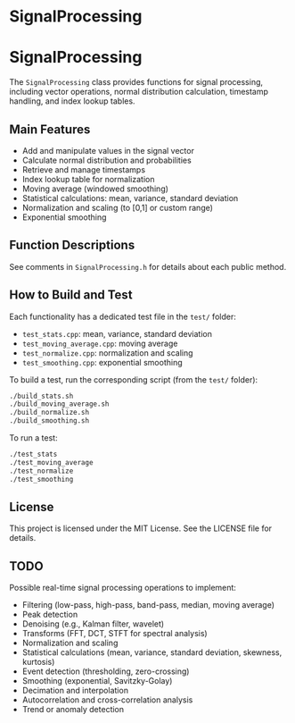 # SignalProcessing

# SignalProcessing

The `SignalProcessing` class provides functions for signal processing, including vector operations, normal distribution calculation, timestamp handling, and index lookup tables.

## Main Features
- Add and manipulate values in the signal vector
- Calculate normal distribution and probabilities
- Retrieve and manage timestamps
- Index lookup table for normalization
- Moving average (windowed smoothing)
- Statistical calculations: mean, variance, standard deviation
- Normalization and scaling (to [0,1] or custom range)
- Exponential smoothing

## Function Descriptions
See comments in `SignalProcessing.h` for details about each public method.

## How to Build and Test
Each functionality has a dedicated test file in the `test/` folder:

- `test_stats.cpp`: mean, variance, standard deviation
- `test_moving_average.cpp`: moving average
- `test_normalize.cpp`: normalization and scaling
- `test_smoothing.cpp`: exponential smoothing

To build a test, run the corresponding script (from the `test/` folder):

```bash
./build_stats.sh
./build_moving_average.sh
./build_normalize.sh
./build_smoothing.sh
```

To run a test:
```bash
./test_stats
./test_moving_average
./test_normalize
./test_smoothing
```

## License
This project is licensed under the MIT License. See the LICENSE file for details.

## TODO
Possible real-time signal processing operations to implement:
- Filtering (low-pass, high-pass, band-pass, median, moving average)
- Peak detection
- Denoising (e.g., Kalman filter, wavelet)
- Transforms (FFT, DCT, STFT for spectral analysis)
- Normalization and scaling
- Statistical calculations (mean, variance, standard deviation, skewness, kurtosis)
- Event detection (thresholding, zero-crossing)
- Smoothing (exponential, Savitzky-Golay)
- Decimation and interpolation
- Autocorrelation and cross-correlation analysis
- Trend or anomaly detection
